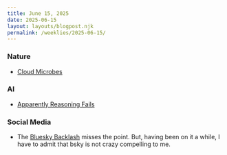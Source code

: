 ```yaml
---
title: June 15, 2025
date: 2025-06-15
layout: layouts/blogpost.njk
permalink: /weeklies/2025-06-15/
---
```


### Nature
* <span meta="2025-06-11T18:15"></span> [Cloud Microbes](https://www.bbc.com/future/article/20250610-the-microbes-that-thrive-in-the-clouds)

### AI
* <span meta="2025-06-12T02:01"></span> [Apparently Reasoning Fails](https://arstechnica.com/ai/2025/06/new-apple-study-challenges-whether-ai-models-truly-reason-through-problems/)

### Social Media
* <span meta="2025-06-13T16:16"></span> The [Bluesky Backlash](https://techcrunch.com/2025/06/12/bluesky-backlash-misses-the-point/) misses the point.  But, having been on it a while,  I have to admit that bsky is not crazy compelling to me.
